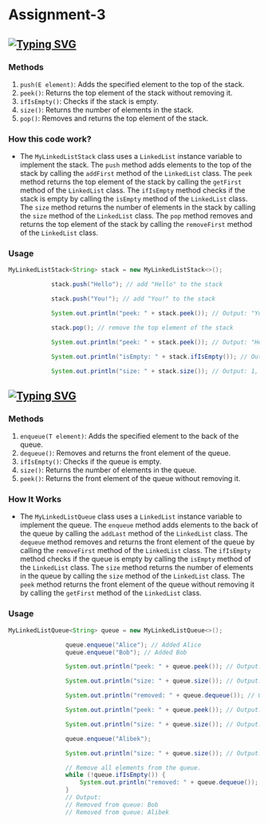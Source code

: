 # Assignment-3

## [![Typing SVG](https://readme-typing-svg.herokuapp.com?color=%2336BCF7&lines=MyLinkedListStack)](https://git.io/typing-svg)

### Methods

1. `push(E element)`: Adds the specified element to the top of the stack.
2. `peek()`: Returns the top element of the stack without removing it.
3. `ifIsEmpty()`: Checks if the stack is empty.
4. `size()`: Returns the number of elements in the stack.
5. `pop()`: Removes and returns the top element of the stack.

### How this code work?

* The `MyLinkedListStack` class uses a `LinkedList` instance variable to implement the stack. The `push` method adds elements to the top of the stack by calling the `addFirst` method of the `LinkedList` class. The `peek` method returns the top element of the stack by calling the `getFirst` method of the `LinkedList` class. The `ifIsEmpty` method checks if the stack is empty by calling the `isEmpty` method of the `LinkedList` class. The `size` method returns the number of elements in the stack by calling the `size` method of the `LinkedList` class. The `pop` method removes and returns the top element of the stack by calling the `removeFirst` method of the `LinkedList` class.

### Usage
``` java 
MyLinkedListStack<String> stack = new MyLinkedListStack<>();

            stack.push("Hello"); // add "Hello" to the stack

            stack.push("You!"); // add "You!" to the stack

            System.out.println("peek: " + stack.peek()); // Output: "You!", print the top element of the stack

            stack.pop(); // remove the top element of the stack

            System.out.println("peek: " + stack.peek()); // Output: "Hello", print the new top element of the stack

            System.out.println("isEmpty: " + stack.ifIsEmpty()); // Output: false, check if the stack is empty

            System.out.println("size: " + stack.size()); // Output: 1, print the size of the stack
```

## [![Typing SVG](https://readme-typing-svg.herokuapp.com?color=%2336BCF7&lines=MyLinkedListQueue)](https://git.io/typing-svg)

### Methods

1. `enqueue(T element)`: Adds the specified element to the back of the queue.
2. `dequeue()`: Removes and returns the front element of the queue.
3. `ifIsEmpty()`: Checks if the queue is empty.
4. `size()`: Returns the number of elements in the queue.
5. `peek()`: Returns the front element of the queue without removing it.

### How It Works
* The `MyLinkedListQueue` class uses a `LinkedList` instance variable to implement the queue. The `enqueue` method adds elements to the back of the queue by calling the `addLast` method of the `LinkedList` class. The `dequeue` method removes and returns the front element of the queue by calling the `removeFirst` method of the `LinkedList` class. The `ifIsEmpty` method checks if the queue is empty by calling the `isEmpty` method of the `LinkedList` class. The `size` method returns the number of elements in the queue by calling the `size` method of the `LinkedList` class. The `peek` method returns the front element of the queue without removing it by calling the `getFirst` method of the `LinkedList` class.

### Usage

``` java
MyLinkedListQueue<String> queue = new MyLinkedListQueue<>();

                queue.enqueue("Alice"); // Added Alice
                queue.enqueue("Bob"); // Added Bob

                System.out.println("peek: " + queue.peek()); // Output: Front of queue: Alice

                System.out.println("size: " + queue.size()); // Output: Queue size: 2

                System.out.println("removed: " + queue.dequeue()); // Output: Removed from queue: Alice

                System.out.println("peek: " + queue.peek()); // Output: Front of queue: Bob

                System.out.println("size: " + queue.size()); // Output: Queue size: 1

                queue.enqueue("Alibek");

                System.out.println("size: " + queue.size()); // Output: Queue size: 2

                // Remove all elements from the queue.
                while (!queue.ifIsEmpty()) {
                    System.out.println("removed: " + queue.dequeue());
                }
                // Output:
                // Removed from queue: Bob
                // Removed from queue: Alibek
```
